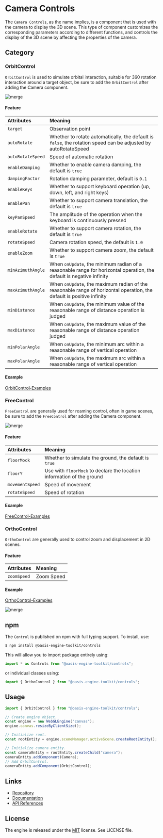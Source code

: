 # Camera Controls

The `Camera Controls`, as the name implies, is a component that is used with the camera to display the 3D scene. This type of component customizes the corresponding parameters according to different functions, and controls the display of the 3D scene by affecting the properties of the camera.

## Category

### OrbitControl

`OrbitControl` is used to simulate orbital interaction, suitable for 360 rotation interaction around a target object, be sure to add the `OrbitControl` after adding the Camera component.

![merge](https://user-images.githubusercontent.com/7768919/212805592-ebfc6226-62f5-4b9a-9526-952dc84b6693.gif)

#### Feature

|Attributes|Meaning|
|:--|:--|
|`target`|Observation point|
|`autoRotate`|Whether to rotate automatically, the default is `false`, the rotation speed can be adjusted by autoRotateSpeed|
|`autoRotateSpeed`|Speed ​​of automatic rotation|
|`enableDamping`| Whether to enable camera damping, the default is `true`|
|`dampingFactor`| Rotation damping parameter, default is `0.1`|
|`enableKeys` | Whether to support keyboard operation (up, down, left, and right keys)|
|`enablePan` | Whether to support camera translation, the default is `true`| 
|`keyPanSpeed` | The amplitude of the operation when the keyboard is continuously pressed| 
|`enableRotate` | Whether to support camera rotation, the default is `true`| 
|`rotateSpeed` | Camera rotation speed, the default is `1.0`| 
|`enableZoom` | Whether to support camera zoom, the default is `true`| 
|`minAzimuthAngle` | When `onUpdate`, the minimum radian of a reasonable range for horizontal operation, the default is negative infinity| 
|`maxAzimuthAngle` | When `onUpdate`, the maximum radian of the reasonable range of horizontal operation, the default is positive infinity| 
|`minDistance` | When `onUpdate`, the minimum value of the reasonable range of distance operation is judged| 
|`maxDistance` | When `onUpdate`, the maximum value of the reasonable range of distance operation judged| 
|`minPolarAngle` | When `onUpdate`, the minimum arc within a reasonable range of vertical operation| 
|`maxPolarAngle` | When `onUpdate`, the maximum arc within a reasonable range of vertical operation|

#### Example

[OrbitControl-Examples](https://oasisengine.cn/#/examples/latest/gltf-basic)

### FreeControl

`FreeControl` are generally used for roaming control, often in game scenes, be sure to add the `FreeControl` after adding the Camera component.

![merge](https://user-images.githubusercontent.com/7768919/212805777-9ceb676e-3c27-4880-962c-3be224dcc7c1.gif)

#### Feature
|Attributes|Meaning|
|:--|:--|
|`floorMock`| Whether to simulate the ground, the default is `true` |
|`floorY`| Use with `floorMock` to declare the location information of the ground |
|`movementSpeed` | Speed ​​of movement |
|`rotateSpeed`| Speed ​​of rotation |

#### Example

[FreeControl-Examples](https://oasisengine.cn/#/examples/latest/controls-free)

### OrthoControl

`OrthoControl` are generally used to control zoom and displacement in 2D scenes.

#### Feature

|Attributes|Meaning|
|:--|:--|
|`zoomSpeed`| Zoom Speed |

#### Example

[OrthoControl-Examples](https://oasisengine.cn/#/examples/latest/ortho-control)

![merge](https://user-images.githubusercontent.com/7768919/212807005-cba34313-1750-47e9-9855-fe7e6f8df148.gif)

## npm

The `Control` is published on npm with full typing support. To install, use:

```sh
$ npm install @oasis-engine-toolkit/controls
```

This will allow you to import package entirely using:

```javascript
import * as Controls from "@oasis-engine-toolkit/controls";
```

or individual classes using:

```javascript
import { OrthoControl } from "@oasis-engine-toolkit/controls";
```

## Usage

```ts
import { OrbitControl } from "@oasis-engine-toolkit/controls";

// Create engine object.
const engine = new WebGLEngine("canvas");
engine.canvas.resizeByClientSize();

// Initialize root.
const rootEntity = engine.sceneManager.activeScene.createRootEntity();

// Initialize camera entity.
const cameraEntity = rootEntity.createChild("camera");
cameraEntity.addComponent(Camera);
// Add OrbitControl.
cameraEntity.addComponent(OrbitControl);
```

## Links

- [Repository](https://github.com/galacean/engine-toolkit)
- [Documentation](https://oasisengine.cn/#/docs/latest/cn/install)
- [API References](https://oasisengine.cn/#/api/latest/core)

## License

The engine is released under the [MIT](https://opensource.org/licenses/MIT) license. See LICENSE file.
